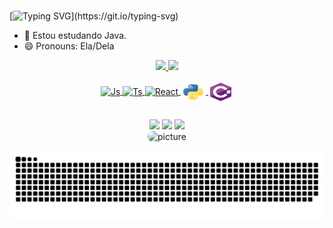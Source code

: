 ###

[![Typing SVG](https://readme-typing-svg.herokuapp.com?color=%233FF744&size=40&duration=4000&center=true&vCenter=true&width=1000&height=101&lines=Ol%C3%A1%2C+me+chamo+Rayssa.;Sou+estudante+de+Engenharia+da+Computa%C3%A7%C3%A3o.!;Seja+Bem-Vindo+ao+meu+perfil!)](https://git.io/typing-svg)

- 🌱 Estou estudando Java.
- 😄 Pronouns: Ela/Dela

<div align="center">
  <a href="https://github.com/RayVilaca">
  <img height="180em" src="https://github-readme-stats.vercel.app/api?username=RayVilaca&show_icons=true&theme=merko&include_all_commits=true&count_private=true"/>
  <img height="180em" src="https://github-readme-stats.vercel.app/api/top-langs/?username=RayVilaca&layout=compact&langs_count=7&theme=merko"/>
</div>
  
 <div align="center" style="display: inline_block"><br>
    <img align="center" alt="Js" height="30" width="40" src="https://cdn.jsdelivr.net/gh/devicons/devicon/icons/java/java-original.svg">
    <img align="center" alt="Ts" height="30" width="40" src="https://cdn.jsdelivr.net/gh/devicons/devicon/icons/typescript/typescript-original.svg">
    <img align="center" alt="React" height="30" width="40" src="https://cdn.jsdelivr.net/gh/devicons/devicon/icons/c/c-original.svg">
    <img align="center" alt="Python" height="30" width="40" src="https://raw.githubusercontent.com/devicons/devicon/master/icons/python/python-original.svg">
    <img align="center" alt="Csharp" height="30" width="40" src="https://raw.githubusercontent.com/devicons/devicon/master/icons/csharp/csharp-original.svg">
  </div>
  
  ##
  
  <div align="center">
   <a href="" target="_blank"><img src="https://img.shields.io/badge/Discord-7289DA?style=for-the-badge&logo=discord&logoColor=white" target="_blank"></a> 
    <a href = ""><img src="https://img.shields.io/badge/-Gmail-%23333?style=for-the-badge&logo=gmail&logoColor=white" target="_blank"></a>
    <a href="" target="_blank"><img src="https://img.shields.io/badge/-LinkedIn-%230077B5?style=for-the-badge&logo=linkedin&logoColor=white" target="_blank"></a> 
  </div>
  
  <div align="center">
      <img alt="picture" height="180em" style="border-radius:50px;"  src="https://cdn.discordapp.com/attachments/699325576485273752/948641104713113640/Webp.net-gifmaker.gif">
  </div>
  
  ![Snake animation](https://github.com/RayVilaca/RayVilaca/blob/output/github-contribution-grid-snake.svg)

  
